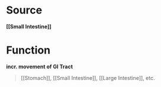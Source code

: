 # Source 
**[[Small Intestine]]**

# Function
**incr. movement of GI Tract**
> [[Stomach]], [[Small Intestine]], [[Large Intestine]], etc.